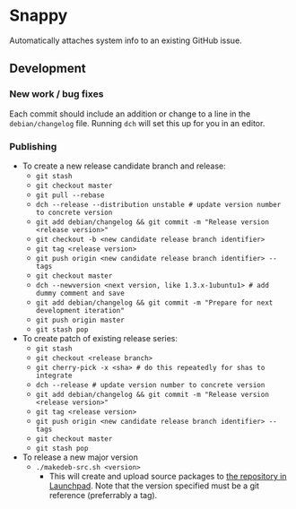# Snappy
Automatically attaches system info to an existing GitHub issue.

## Development

### New work / bug fixes

Each commit should include an addition or change to a line in the `debian/changelog` file. Running `dch` will set this up for you in an editor.

### Publishing

* To create a new release candidate branch and release:
  * `git stash`
  * `git checkout master`
  * `git pull --rebase`
  * `dch --release --distribution unstable # update version number to concrete version`
  * `git add debian/changelog && git commit -m "Release version <release version>"`
  * `git checkout -b <new candidate release branch identifier>`
  * `git tag <release version>`
  * `git push origin <new candidate release branch identifier> --tags`
  * `git checkout master`
  * `dch --newversion <next version, like 1.3.x-1ubuntu1> # add dummy comment and save`
  * `git add debian/changelog && git commit -m "Prepare for next development iteration"`
  * `git push origin master`
  * `git stash pop`
* To create patch of existing release series:
  * `git stash`
  * `git checkout <release branch>`
  * `git cherry-pick -x <sha> # do this repeatedly for shas to integrate`
  * `dch --release # update version number to concrete version`
  * `git add debian/changelog && git commit -m "Release version <release version>"`
  * `git tag <release version>`
  * `git push origin <new candidate release branch identifier> --tags`
  * `git checkout master`
  * `git stash pop`
* To release a new major version
  * `./makedeb-src.sh <version>`
    * This will create and upload source packages to [the repository in Launchpad](https://launchpad.net/~track16/+archive/ubuntu/ppa/+packages). Note that the version specified must be a git reference (preferrably a tag).
